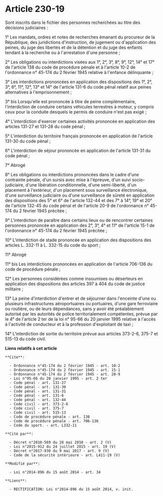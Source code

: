 # Article 230-19

Sont inscrits dans le fichier des personnes recherchées au titre des décisions judiciaires : 

1° Les mandats, ordres et notes de recherches émanant du procureur de la République, des juridictions d'instruction, de
jugement ou d'application des peines, du juge des libertés et de la détention et du juge des enfants tendant à la recherche
ou à l'arrestation d'une personne ; 

2° Les obligations ou interdictions visées aux 1°, 2°, 3°, 8°, 9°, 12°, 14° et 17° de l'article 138 du code de procédure
pénale et à l'article 10-2 de l'ordonnance n° 45-174 du 2 février 1945 relative à l'enfance délinquante ; 

3° Les interdictions prononcées en application des dispositions des 1°, 2°, 3°, 6°, 11°, 12°, 13° et 14° de l'article 131-6
du code pénal relatif aux peines alternatives à l'emprisonnement ; 

3° bis Lorsqu'elle est prononcée à titre de peine complémentaire, l'interdiction de conduire certains véhicules terrestres à
moteur, y compris ceux pour la conduite desquels le permis de conduire n'est pas exigé ; 

4° L'interdiction d'exercer certaines activités prononcée en application des articles 131-27 et 131-28 du code pénal ; 

5° L'interdiction du territoire français prononcée en application de l'article 131-30 du code pénal ; 

6° L'interdiction de séjour prononcée en application de l'article 131-31 du code pénal ; 

7° Abrogé 

8° Les obligations ou interdictions prononcées dans le cadre d'une contrainte pénale, d'un sursis avec mise à l'épreuve, d'un
suivi socio-judiciaire, d'une libération conditionnelle, d'une semi-liberté, d'un placement à l'extérieur, d'un placement
sous surveillance électronique, d'une surveillance judiciaire ou d'une surveillance de sûreté en application des dispositions
des 5° et 6° de l'article 132-44 et des 7° à 14°, 19° et 20° de l'article 132-45 du code pénal et de l'article 20-9 de
l'ordonnance n° 45-174 du 2 février 1945 précitée ; 

9° L'interdiction de paraître dans certains lieux ou de rencontrer certaines personnes prononcée en application des 2°, 3°,
4° et 11° de l'article 15-1 de l'ordonnance n° 45-174 du 2 février 1945 précitée ; 

10° L'interdiction de stade prononcée en application des dispositions des articles L. 332-11 à L. 332-15 du code du sport ; 

11° Abrogé 

11° bis Les interdictions prononcées en application de l'article 706-136 du code de procédure pénale ; 

12° Les personnes considérées comme insoumises ou déserteurs en application des dispositions des articles 397 à 404 du code
de justice militaire ; 

13° La peine d'interdiction d'entrer et de séjourner dans l'enceinte d'une ou plusieurs infrastructures aéroportuaires ou
portuaires, d'une gare ferroviaire ou routière, ou de leurs dépendances, sans y avoir été préalablement autorisé par les
autorités de police territorialement compétentes, prévue par le 4° de l'article 2 ter de la loi n° 95-66 du 20 janvier 1995
relative à l'accès à l'activité de conducteur et à la profession d'exploitant de taxi ; 

14° L'interdiction de sortie du territoire prévue aux articles 373-2-6, 375-7 et 515-13 du code civil.

**Liens relatifs à cet article**

	**Cite**:

	  - Ordonnance n°45-174 du 2 février 1945 - art. 10-2
	  - Ordonnance n°45-174 du 2 février 1945 - art. 15-1
	  - Ordonnance n°45-174 du 2 février 1945 - art. 20-9
	  - Loi n°95-66 du 20 janvier 1995 - art. 2 ter
	  - Code pénal - art. 131-27
	  - Code pénal - art. 131-30
	  - Code pénal - art. 131-31
	  - Code pénal - art. 131-6
	  - Code pénal - art. 132-44
	  - Code civil - art. 373-2-6
	  - Code civil - art. 375-7
	  - Code civil - art. 515-13
	  - Code de procédure pénale - art. 138
	  - Code de procédure pénale - art. 706-136
	  - Code du sport. - art. L332-11

	**Cité par**:

	  - Décret n°2010-569 du 28 mai 2010 - art. 2 (V)
	  - Loi n°2015-912 du 24 juillet 2015 - art. 19 (V)
	  - Décret n°2017-930 du 9 mai 2017 - art. 9 (V)
	  - Code de la sécurité intérieure - art. L411-19 (V)

	**Modifié par**:

	  - Loi n°2014-896 du 15 août 2014 - art. 34

	**Liens**:

	  - RECTIFICATION: Loi n°2014-896 du 15 août 2014, v. init.
